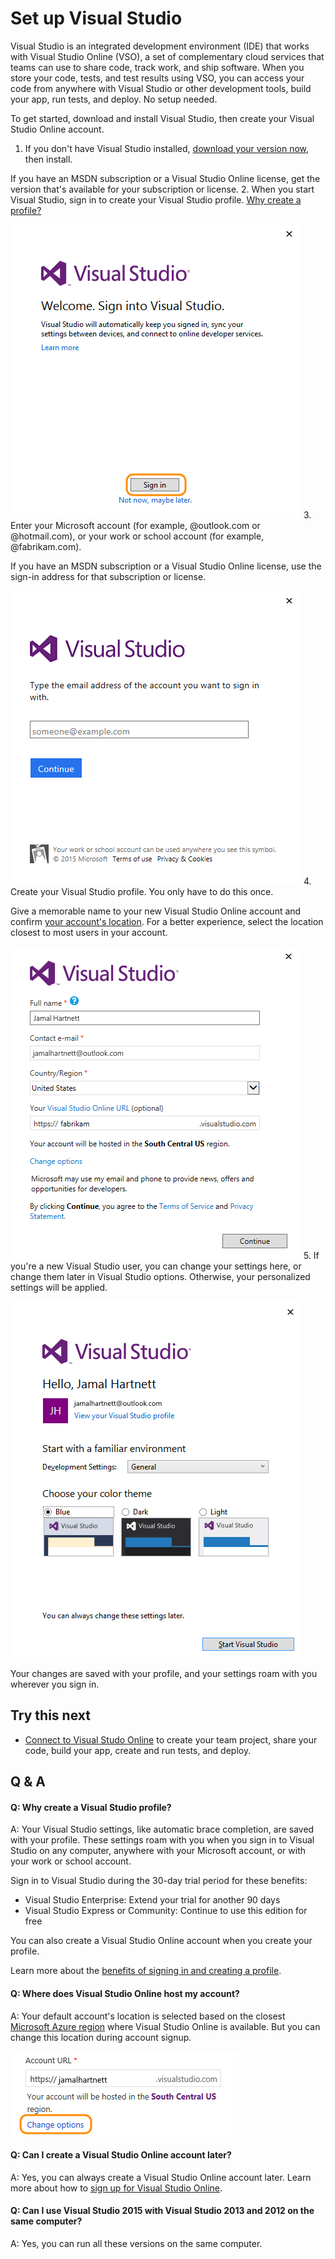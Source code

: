 <properties
	pageTitle="Set up Visual Studio"
  description="Set up Visual Studio"
  services="visual-studio-online"
  documentationCenter = ""
  authors="terryaustin"
  manager="terryaustin"
  editor="terryaustin" /> 

# Set up Visual Studio


Visual Studio is an integrated development environment (IDE) that works with Visual Studio Online (VSO), 
a set of complementary cloud services that teams can use to share code, track work, and ship software. 
When you store your code, tests, and test results using VSO, you can access your code from anywhere 
with Visual Studio or other development tools, build your app, run tests, and deploy. No setup needed.



To get started, download and install Visual Studio, then create your Visual Studio Online account.


1. If you don't have Visual Studio installed, 
[download your version now](https://go.microsoft.com/fwlink/?LinkId=309297&amp;clcid=0x409&amp;slcid=0x409), 
then install.



If you have an MSDN subscription or a Visual Studio Online license, 
get the version that's available for your subscription or license.
2. When you start Visual Studio, sign in to create your Visual Studio profile. [Why create a profile?](../set-up-vs.md#why-sign-in)



![Sign in to Visual Studio](./media/set-up-vs/SignInVisualStudio.png)
3. Enter your Microsoft account (for example, @outlook.com or @hotmail.com), 
or your work or school account (for example, @fabrikam.com).



If you have an MSDN subscription or a Visual Studio Online license, 
use the sign-in address for that subscription or license.



![Enter your Microsoft account, or your work or school account](./media/set-up-vs/VSO_SignInAddress.png)
4. Create your Visual Studio profile. You only have to do this once.



Give a memorable name to your new Visual Studio Online account 
and confirm [your account's location](../set-up-vs.md#AccountLocation). For a better experience, 
select the location closest to most users in your account.



![Create your profile](./media/set-up-vs/VSO_ProfileAccountDetails.png)
5. If you're a new Visual Studio user, you can change your settings here, 
or change them later in Visual Studio options. Otherwise, your personalized settings will be applied.



![Change settings, if you want](./media/set-up-vs/HelloNewProfile.png)



Your changes are saved with your profile, and your settings roam with you wherever you sign in.

## Try this next

- [Connect to Visual Studo Online](../connect-to-visual-studio-online.md) to create your team project,
share your code, build your app, create and run tests, and deploy.

## Q &amp; A

#### Q: Why create a Visual Studio profile?


A:    Your Visual Studio settings, like automatic brace completion, are saved with your 
profile. These settings roam with you when you sign in to Visual Studio on any computer, 
anywhere with your Microsoft account, or with your work or school account.



Sign in to Visual Studio during the 30-day trial period for these benefits:


- Visual Studio Enterprise: Extend your trial for another 90 days
- Visual Studio Express or Community: Continue to use this edition for free


You can also create a Visual Studio Online account when you create your profile.



Learn more about the 
[benefits of signing in and creating a profile](https://msdn.microsoft.com/library/dn457348%28v=vs.140%29.aspx).






#### Q: Where does Visual Studio Online host my account?


A: Your default account's location is selected based on the closest 
[Microsoft Azure region](https://azure.microsoft.com/en-us/regions) 
where Visual Studio Online is available. 
But you can change this location during account signup.



![To change your account's location, click Change options](./media/set-up-vs/VSO_ChangeAcctLocation.png)






#### Q: Can I create a Visual Studio Online account later?


A:    Yes, you can always create a Visual Studio Online account later. 
Learn more about how to [sign up for Visual Studio Online](../sign-up-for-visual-studio-online.md).


#### Q: Can I use Visual Studio 2015 with Visual Studio 2013 and 2012 on the same computer?


A:    Yes, you can run all these versions on the same computer.
